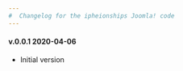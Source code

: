 ```yaml
--- 
#  Changelog for the ipheionships Joomla! code
---
```

<h4>v.0.0.1 2020-04-06</h4>
<ul>
<li>Initial version</li>
</ul>
